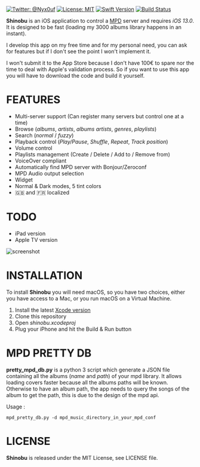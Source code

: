 [![Twitter: @Nyx0uf](https://img.shields.io/badge/contact-@Nyx0uf-blue.svg?style=flat)](https://twitter.com/Nyx0uf) [![License: MIT](https://img.shields.io/badge/license-MIT-blue.svg?style=flat)](https://github.com/Nyx0uf/shinobu/blob/master/LICENSE) [![Swift Version](https://img.shields.io/badge/Swift-5.0-orange.svg)]() [![Build Status](https://travis-ci.com/Nyx0uf/shinobu.svg?token=B17m6ZTXBssj71u81LbU&branch=master)](https://travis-ci.com/Nyx0uf/shinobu)

**Shinobu** is an iOS application to control a [MPD](http://www.musicpd.org/) server and requires *iOS 13.0*. It is designed to be fast (loading my 3000 albums library happens in an instant).

I develop this app on my free time and for my personal need, you can ask for features but if I don't see the point I won't implement it.

I won't submit it to the App Store because I don't have 100€ to spare nor the time to deal with Apple's validation process. So if you want to use this app you will have to download the code and build it yourself.

# FEATURES

- Multi-server support (Can register many servers but control one at a time)
- Browse (*albums*, *artists*, *albums artists*, *genres*, *playlists*)
- Search (*normal* / *fuzzy*)
- Playback control (*Play/Pause*, *Shuffle*, *Repeat*, *Track position*)
- Volume control
- Playlists management (Create / Delete / Add to / Remove from)
- VoiceOver compliant
- Automatically find MPD server with Bonjour/Zeroconf
- MPD Audio output selection
- Widget
- Normal & Dark modes, 5 tint colors
- 🇬🇧 and 🇫🇷 localized


# TODO

- iPad version
- Apple TV version


![screenshot](https://static.whine.fr/images/2019/shinobu1.gif)


# INSTALLATION

To install **Shinobu** you will need macOS, so you have two choices, either you have access to a Mac, or you run macOS on a Virtual Machine.

1. Install the latest [Xcode version](https://itunes.apple.com/fr/app/xcode/id497799835?l=en&mt=12)
2. Clone this repository
3. Open *shinobu.xcodeproj*
4. Plug your iPhone and hit the Build & Run button


# MPD PRETTY DB

**pretty_mpd_db.py** is a python 3 script which generate a JSON file containing all the albums (*name* and *path*) of your mpd library.
It allows loading covers faster because all the albums paths will be known. Otherwise to have an album path, the app needs to query the songs of the album to get the path, this is due to the design of the mpd api.

Usage :

    mpd_pretty_db.py -d mpd_music_directory_in_your_mpd_conf

# LICENSE

**Shinobu** is released under the MIT License, see LICENSE file.
